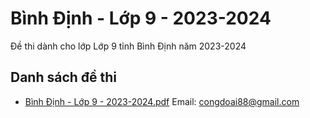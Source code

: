 # Bình Định - Lớp 9 - 2023-2024

Đề thi dành cho lớp Lớp 9 tỉnh Bình Định năm 2023-2024

## Danh sách đề thi

- [Bình Định - Lớp 9 - 2023-2024.pdf](Bình%20Định%20-%20Lớp%209%20-%202023-2024.pdf)
Email: congdoai88@gmail.com

